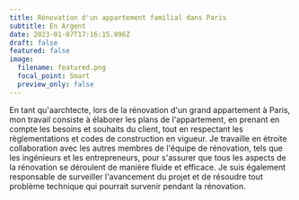 ```yaml
---
title: Rénovation d'un appartement familial dans Paris
subtitle: En Argent
date: 2023-01-07T17:16:15.896Z
draft: false
featured: false
image:
  filename: featured.png
  focal_point: Smart
  preview_only: false
---
```

En tant qu'aarchtecte, lors de la rénovation d'un grand appartement à Paris, mon travail consiste à élaborer les plans de l'appartement, en prenant en compte les besoins et souhaits du client, tout en respectant les règlementations et codes de construction en vigueur. Je travaille en étroite collaboration avec les autres membres de l'équipe de rénovation, tels que les ingénieurs et les entrepreneurs, pour s'assurer que tous les aspects de la rénovation se déroulent de manière fluide et efficace. Je suis également responsable de surveiller l'avancement du projet et de résoudre tout problème technique qui pourrait survenir pendant la rénovation.